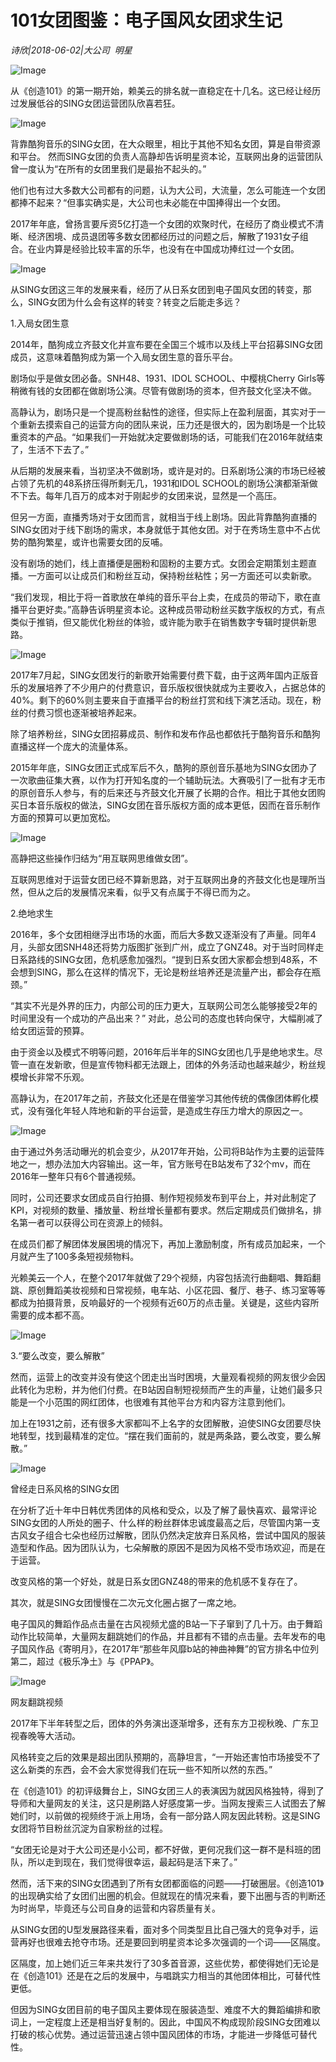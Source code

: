 # 101女团图鉴：电子国风女团求生记

*诗欣|2018-06-02|大公司 
                                                明星*

![Image](http://p1.pstatp.com/large/pgc-image/1528001525189658b266c6d)

从《创造101》的第一期开始，赖美云的排名就一直稳定在十几名。这已经让经历过发展低谷的SING女团运营团队欣喜若狂。

![Image](http://p3.pstatp.com/large/pgc-image/1528001496043b5600af58c)

背靠酷狗音乐的SING女团，在大众眼里，相比于其他不知名女团，算是自带资源和平台。 然而SING女团的负责人高静却告诉明星资本论，互联网出身的运营团队曾一度认为“在所有的女团里我们是最抬不起头的。”

他们也有过大多数大公司都有的问题，认为大公司，大流量，怎么可能连一个女团都捧不起来？“但事实确实是，大公司也未必能在中国捧得出一个女团。

2017年年底，曾扬言要斥资5亿打造一个女团的欢聚时代，在经历了商业模式不清晰、经济困境、成员退团等多数女团都经历过的问题之后，解散了1931女子组合。在业内算是经验比较丰富的乐华，也没有在中国成功捧红过一个女团。

![Image](http://p3.pstatp.com/large/pgc-image/152800149568978b00a5338)

从SING女团这三年的发展来看，经历了从日系女团到电子国风女团的转变，那么，SING女团为什么会有这样的转变？转变之后能走多远？

1.入局女团生意

2014年，酷狗成立齐鼓文化并宣布要在全国三个城市以及线上平台招募SING女团成员，这意味着酷狗成为第一个入局女团生意的音乐平台。

剧场似乎是做女团必备。SNH48、1931、IDOL SCHOOL、中樱桃Cherry Girls等稍微有钱的女团都在做剧场公演。尽管有做剧场的资本，但齐鼓文化坚决不做。

高静认为，剧场只是一个提高粉丝黏性的途径，但实际上在盈利层面，其实对于一个重新去摸索自己的运营方向的团队来说，压力还是很大的，因为剧场是一个比较重资本的产品。“如果我们一开始就决定要做剧场的话，可能我们在2016年就结束了，生活不下去了。”

从后期的发展来看，当初坚决不做剧场，或许是对的。日系剧场公演的市场已经被占领了先机的48系挤压得所剩无几，1931和IDOL SCHOOL的剧场公演都渐渐做不下去。每年几百万的成本对于刚起步的女团来说，显然是一个高压。

但另一方面，直播秀场对于女团而言，就相当于线上剧场。因此背靠酷狗直播的SING女团对于线下剧场的需求，本身就低于其他女团。对于在秀场生意中不占优势的酷狗繁星，或许也需要女团的反哺。

没有剧场的她们，线上直播便是圈粉和固粉的主要方式。女团会定期策划主题直播。一方面可以让成员们和粉丝互动，保持粉丝粘性；另一方面还可以卖新歌。

“我们发现，相比于将一首歌放在单纯的音乐平台上卖，在成员的带动下，歌在直播平台更好卖。”高静告诉明星资本论。这种成员带动粉丝买数字版权的方式，有点类似于推销，但又能优化粉丝的体验，或许能为歌手在销售数字专辑时提供新思路。

![Image](http://p3.pstatp.com/large/pgc-image/1528001495857823abec036)

2017年7月起，SING女团发行的新歌开始需要付费下载，由于这两年国内正版音乐的发展培养了不少用户的付费意识，音乐版权很快就成为主要收入，占据总体的40%。剩下的60%则主要来自于直播平台的粉丝打赏和线下演艺活动。现在，粉丝的付费习惯也逐渐被培养起来。

除了培养粉丝，SING女团招募成员、制作和发布作品也都依托于酷狗音乐和酷狗直播这样一个庞大的流量体系。

2015年年底，SING女团正式成军后不久，酷狗的原创音乐基地为SING女团办了一次歌曲征集大赛，以作为打开知名度的一个辅助玩法。大赛吸引了一批有才无市的原创音乐人参与，有的后来还与齐鼓文化开展了长期的合作。相比于其他女团购买日本音乐版权的做法，SING女团在音乐版权方面的成本更低，因而在音乐制作方面的预算可以更加宽松。

![Image](http://p1.pstatp.com/large/pgc-image/15280014958422e75718036)

高静把这些操作归结为“用互联网思维做女团”。

互联网思维对于运营女团已经不算新思路，对于互联网出身的齐鼓文化也是理所当然，但从之后的发展情况来看，似乎又有点属于不得已而为之。

2.绝地求生

2016年，多个女团相继浮出市场的水面，而后大多数又逐渐没有了声量。同年4月，头部女团SNH48还将势力版图扩张到广州，成立了GNZ48。对于当时同样走日系路线的SING女团，危机感愈加强烈。“提到日系女团大家都会想到48系，不会想到SING，那么在这样的情况下，无论是粉丝培养还是流量产出，都会存在瓶颈。”

“其实不光是外界的压力，内部公司的压力更大，互联网公司怎么能够接受2年的时间里没有一个成功的产品出来？” 对此，总公司的态度也转向保守，大幅削减了给女团运营的预算。

由于资金以及模式不明等问题，2016年后半年的SING女团也几乎是绝地求生。尽管一直在发新歌，但是宣传物料都无法跟上，团体的外务活动也越来越少，粉丝规模增长非常不乐观。

高静认为，在2017年之前，齐鼓文化还是在借鉴学习其他传统的偶像团体孵化模式，没有强化年轻人阵地和新的平台运营，是造成生存压力增大的原因之一。

![Image](http://p9.pstatp.com/large/pgc-image/15280014958682936c9b515)

由于通过外务活动曝光的机会变少，从2017年开始，公司将B站作为主要的运营阵地之一，想办法加大内容输出。这一年，官方账号在B站发布了32个mv，而在2016年一整年只有6个普通视频。

同时，公司还要求女团成员自行拍摄、制作短视频发布到平台上，并对此制定了KPI，对视频的数量、播放量、粉丝增长量都有要求。然后定期成员们做排名，排名第一者可以获得公司在资源上的倾斜。

在成员们都了解团体发展困境的情况下，再加上激励制度，所有成员加起来，一个月就产生了100多条短视频物料。

光赖美云一个人，在整个2017年就做了29个视频，内容包括流行曲翻唱、舞蹈翻跳、原创舞蹈美妆视频和日常视频，电车站、小区花园、餐厅、巷子、练习室等等都成为拍摄背景，反响最好的一个视频有近60万的点击量。关键是，这些内容所需要的成本都不高。

![Image](http://p9.pstatp.com/large/pgc-image/15280014961456171964baf)

3.“要么改变，要么解散”

然而，运营上的改变并没有使这个团走出当时困境，大量观看视频的网友很少会因此转化为忠粉，并为他们付费。在B站因自制短视频而产生的声量，让她们最多只能是一个小范围的网红团体，也很难有其他平台方和内容方注意到他们。

加上在1931之前，还有很多大家都叫不上名字的女团解散，迫使SING女团要尽快地转型，找到最精准的定位。“摆在我们面前的，就是两条路，要么改变，要么解散。”

![Image](http://p1.pstatp.com/large/pgc-image/152800149613693925e26b5)

曾经走日系风格的SING女团

在分析了近十年中日韩优秀团体的风格和受众，以及了解了最快喜欢、最常评论SING女团的人所处的圈子、什么样的粉丝群体忠诚度最高之后，尽管国内第一支古风女子组合七朵也经历过解散，团队仍然决定放弃日系风格，尝试中国风的服装造型和作品。因为团队认为，七朵解散的原因不是因为风格不受市场欢迎，而是在于运营。

改变风格的第一个好处，就是日系女团GNZ48的带来的危机感不复存在了。

其次，就是SING女团慢慢在二次元文化圈占据了一席之地。

电子国风的舞蹈作品点击量在古风视频尤盛的B站一下子窜到了几十万。由于舞蹈动作比较简单，大量网友翻跳她们的作品，并且都有不错的点击量。去年发布的电子国风作品《寄明月》，在2017年“那些年风靡b站的神曲神舞”的官方排名中位列第二，超过《极乐净土》与《PPAP》。

![Image](http://p3.pstatp.com/large/pgc-image/1528001496385f4a96a8110)

网友翻跳视频

2017年下半年转型之后，团体的外务演出逐渐增多，还有东方卫视秋晚、广东卫视春晚等大活动。

风格转变之后的效果是超出团队预期的，高静坦言，“一开始还害怕市场接受不了这么新类的东西，会不会大家觉得我们在玩一些不知所以然的东西。”

在《创造101》的初评级舞台上，SING女团三人的表演因为就因风格独特，得到了导师和大量网友的关注，这只是刷路人好感度第一步。当网友搜索三人试图去了解她们时，以前做的视频终于派上用场，会有一部分路人网友因此转粉。这是SING女团将节目粉丝沉淀为自家粉丝的过程。

“女团无论是对于大公司还是小公司，都不好做，更何况我们这一群不是科班的团队，所以走到现在，我们觉得很幸运，最起码是活下来了。”

然而，活下来的SING女团遇到了所有女团都面临的问题——打破圈层。《创造101》的出现确实给了女团们出圈的机会。但就现在的情况来看，要下出圈与否的判断还为时尚早，毕竟还与公司自身的运营和内容质量有关。

从SING女团的U型发展路径来看，面对多个同类型且比自己强大的竞争对手，运营再好也很难去抢夺市场。还是要回到明星资本论多次强调的一个词——区隔度。

区隔度，加上她们近三年来共发行了30多首音源，这些优势，都使得她们无论是在《创造101》还是在之后的发展中，与唱跳实力相当的其他团体相比，可替代性更低。

但因为SING女团目前的电子国风主要体现在服装造型、难度不大的舞蹈编排和歌词上，一定程度上还是相当好复制的。因此，中国风不构成现阶段SING女团难以打破的核心优势。通过运营迅速占领中国风团体的市场，才能进一步降低可替代性。

